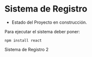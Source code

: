 <h1>Sistema de Registro</h1>

- Estado del Proyecto en construcción.

Para ejecutar el sistema deber poner:

```npm install react```

Sistema de Registro 2 

